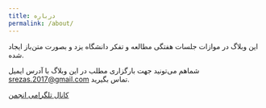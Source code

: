 ```yaml
---
title: درباره
permalink: /about/
---
```


این وبلاگ در موازات جلسات هفتگی مطالعه و تفکر دانشگاه یزد و بصورت متن‌باز ایجاد شده.

شماهم می‌تونید جهت بارگزاری مطلب در این وبلاگ با آدرس ایمیل [srezas.2017@gmail.com](mailto:srezas.2017+tb@gmail.com) تماس بگیرید.

[کانال تلگرامی انجمن](https://t.me/tafakor_yazduni)

